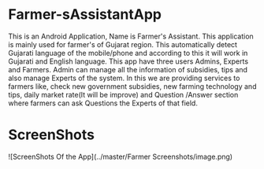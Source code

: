 # Farmer-sAssistantApp
This is an Android Application, Name is Farmer's Assistant. This application is mainly used for farmer's of Gujarat region. 
This automatically detect Gujarati language of the mobile/phone and according to this it will work in Gujarati and English language.
This app have three users Admins, Experts and Farmers. 
Admin can manage all the information of subsidies, tips and also manage Experts of the system. 
In this we are providing services to farmers like, check new government subsidies, new farming technology and tips, 
daily market rate(It will be improve) and Question /Answer section where farmers can ask Questions the Experts of that field. 



# ScreenShots
![ScreenShots Of the App](../master/Farmer Screenshots/image.png)

